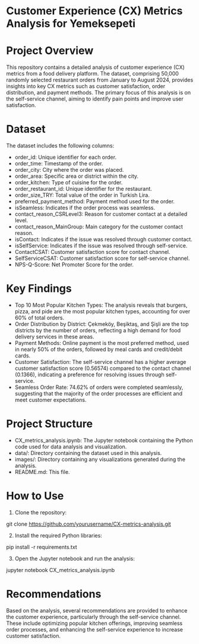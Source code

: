 # Customer Experience (CX) Metrics Analysis for Yemeksepeti

# Project Overview
This repository contains a detailed analysis of customer experience (CX) metrics from a food delivery platform. The dataset, comprising 50,000 randomly selected restaurant orders from January to August 2024, provides insights into key CX metrics such as customer satisfaction, order distribution, and payment methods. The primary focus of this analysis is on the self-service channel, aiming to identify pain points and improve user satisfaction.

# Dataset
The dataset includes the following columns:
* order_id: Unique identifier for each order.
* order_time: Timestamp of the order.
* order_city: City where the order was placed.
* order_area: Specific area or district within the city.
* order_kitchen: Type of cuisine for the order.
* order_restaurant_id: Unique identifier for the restaurant.
* order_size_TRY: Total value of the order in Turkish Lira.
* preferred_payment_method: Payment method used for the order.
* isSeamless: Indicates if the order process was seamless.
* contact_reason_CSRLevel3: Reason for customer contact at a detailed level.
* contact_reason_MainGroup: Main category for the customer contact reason.
* isContact: Indicates if the issue was resolved through customer contact.
* isSelfService: Indicates if the issue was resolved through self-service.
* ContactCSAT: Customer satisfaction score for contact channel.
* SelfServiceCSAT: Customer satisfaction score for self-service channel.
* NPS-Q-Score: Net Promoter Score for the order.

# Key Findings

* Top 10 Most Popular Kitchen Types: The analysis reveals that burgers, pizza, and pide are the most popular kitchen types, accounting for over 60% of total orders.
* Order Distribution by District: Çekmeköy, Beşiktaş, and Şişli are the top districts by the number of orders, reflecting a high demand for food delivery services in these areas.
* Payment Methods: Online payment is the most preferred method, used in nearly 50% of the orders, followed by meal cards and credit/debit cards.
* Customer Satisfaction: The self-service channel has a higher average customer satisfaction score (0.56574) compared to the contact channel (0.1366), indicating a preference for resolving issues through self-service.
* Seamless Order Rate: 74.62% of orders were completed seamlessly, suggesting that the majority of the order processes are efficient and meet customer expectations.

# Project Structure

* CX_metrics_analysis.ipynb: The Jupyter notebook containing the Python code used for data analysis and visualization.
* data/: Directory containing the dataset used in this analysis.
* images/: Directory containing any visualizations generated during the analysis.
* README.md: This file.

# How to Use

1. Clone the repository:

git clone https://github.com/yourusername/CX-metrics-analysis.git

2. Install the required Python libraries:

pip install -r requirements.txt

3. Open the Jupyter notebook and run the analysis:

jupyter notebook CX_metrics_analysis.ipynb

# Recommendations
Based on the analysis, several recommendations are provided to enhance the customer experience, particularly through the self-service channel. These include optimizing popular kitchen offerings, improving seamless order processes, and enhancing the self-service experience to increase customer satisfaction.
